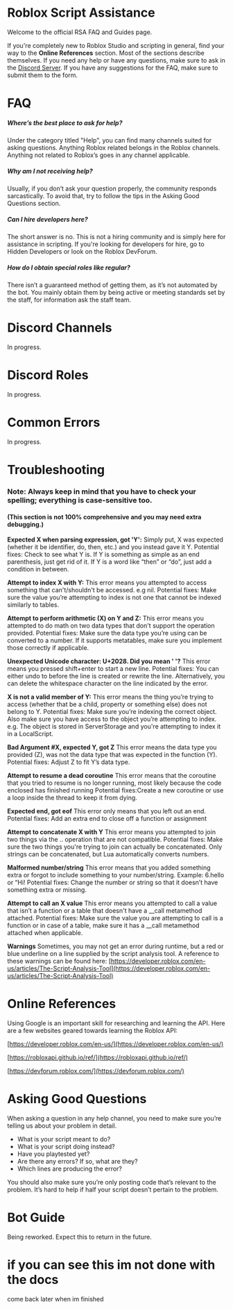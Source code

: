 # Roblox Script Assistance

Welcome to the official RSA FAQ and Guides page. 

If you're completely new to Roblox Studio and scripting in general, find your way to the **Online References** section. 
Most of the sections describe themselves. If you need any help or have any questions, make sure to ask in the [Discord Server](https://discord.gg/WHTAYrK). 
If you have any suggestions for the FAQ, make sure to submit them to the form.

# FAQ
##### Where’s the best place to ask for help?
Under the category titled "Help", you can find many channels suited for asking questions. Anything Roblox related belongs in the Roblox channels. Anything not related to Roblox’s goes in any channel applicable.


##### Why am I not receiving help?
Usually, if you don’t ask your question properly, the community responds sarcastically. To avoid that, try to follow the tips in the Asking Good Questions section.


##### Can I hire developers here?
The short answer is no. This is not a hiring community and is simply here for assistance in scripting. If you're looking for developers for hire, go to Hidden Developers or look on the Roblox DevForum.


##### How do I obtain special roles like regular?
There isn’t a guaranteed method of getting them, as it’s not automated by the bot. You mainly obtain them by being active or meeting standards set by the staff, for information ask the staff team.

# Discord Channels
In progress.

# Discord Roles
In progress.

# Common Errors
In progress.

# Troubleshooting
### Note: Always keep in mind that you have to check your spelling; everything is case-sensitive too.
#### (This section is not 100% comprehensive and you may need extra debugging.)

**Expected X when parsing expression, got 'Y':**
Simply put, X was expected (whether it be identifier, do, then, etc.) and you instead gave it Y.
Potential fixes: Check to see what Y is. If Y is something as simple as an end parenthesis, just get rid of it. If Y is a word like “then” or “do”, just add a condition in between.

**Attempt to index X with Y:**
This error means you attempted to access something that can't/shouldn't be accessed. e.g nil.
Potential fixes: Make sure the value you’re attempting to index is not one that cannot be indexed similarly to tables.

**Attempt to perform arithmetic (X) on Y and Z:** 
This error means you attempted to do math on two data types that don't support the operation provided.
Potential fixes: Make sure the data type you’re using can be converted to a number. If it supports metatables, make sure you implement those correctly if applicable.

**Unexpected Unicode character: U+2028. Did you mean ' '?**
This error means you pressed shift+enter to start a new line.
Potential fixes: You can either undo to before the line is created or rewrite the line. Alternatively, you can delete the whitespace character on the line indicated by the error.

**X is not a valid member of Y:**
This error means the thing you’re trying to access (whether that be a child, property or something else) does not belong to Y.
Potential fixes: Make sure you’re indexing the correct object. Also make sure you have access to the object you’re attempting to index. e.g. The object is stored in ServerStorage and you're attempting to index it in a LocalScript.

**Bad Argument #X, expected Y, got Z**
This error means the data type you provided (Z), was not the data type that was expected in the function (Y).
Potential fixes: Adjust Z to fit Y’s data type.

**Attempt to resume a dead coroutine**
This error means that the coroutine that you tried to resume is no longer running, most likely because the code enclosed has finished running
Potential fixes:Create a new coroutine or use a loop inside the thread to keep it from dying.

**Expected end, got eof**
This error only means that you left out an end.
Potential fixes: Add an extra end to close off a function or assignment

**Attempt to concatenate X with Y**
This error means you attempted to join two things via the .. operation that are not compatible.
Potential fixes: Make sure the two things you're trying to join can actually be concatenated. Only strings can be concatenated, but Lua automatically converts numbers.

**Malformed number/string**
This error means that you added something extra or forgot to include something to your number/string.
Example: 6.hello or “Hi!
Potential fixes: Change the number or string so that it doesn’t have something extra or missing.

**Attempt to call an X value**
This error means you attempted to call a value that isn’t a function or a table that doesn't have a __call metamethod attached.
Potential fixes: Make sure the value you are attempting to call is a function or in case of a table, make sure it has a __call metamethod attached when applicable.

**Warnings**
Sometimes, you may not get an error during runtime, but a red or blue underline on a line supplied by the script analysis tool. A reference to these warnings can be found here:
[https://developer.roblox.com/en-us/articles/The-Script-Analysis-Tool](https://developer.roblox.com/en-us/articles/The-Script-Analysis-Tool)


# Online References
Using Google is an important skill for researching and learning the API. Here are a few websites geared towards learning the Roblox API:

[https://developer.roblox.com/en-us/](https://developer.roblox.com/en-us/)

[https://robloxapi.github.io/ref/](https://robloxapi.github.io/ref/)

[https://devforum.roblox.com/](https://devforum.roblox.com/) 

# Asking Good Questions
When asking a question in any help channel, you need to make sure you’re telling us about your problem in detail.

- What is your script meant to do?
- What is your script doing instead?
- Have you playtested yet?
- Are there any errors? If so, what are they?
- Which lines are producing the error?

You should also make sure you’re only posting code that’s relevant to the problem. It’s hard to help if half your script doesn’t pertain to the problem.


# Bot Guide
Being reworked. Expect this to return in the future.

# if you can see this im not done with the docs
come back later when im finished

